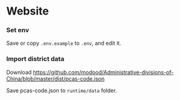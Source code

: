# Website

### Set env

Save or copy `.env.example` to `.env`, and edit it.

### Import district data

Download https://github.com/modood/Administrative-divisions-of-China/blob/master/dist/pcas-code.json

Save pcas-code.json to `runtime/data` folder.
